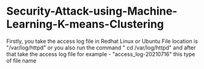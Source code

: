 # Security-Attack-using-Machine-Learning-K-means-Clustering
Firstly, you take  the access log file in Redhat Linux or Ubuntu
File location is "/var/log/httpd" or you also run the command " cd /var/log/httpd"
and after that take the access log file for example - "access_log-20210716" this type of file name
